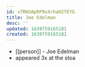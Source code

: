 ```yaml
---
id: v7RKUApRP9xXrhaH2fEYG
title: Joe Edelman
desc: ''
updated: 1639759165181
created: 1639759165181
---
```



- [[person]] - Joe Edelman
- appeared 3x at the stoa

